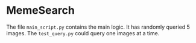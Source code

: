 # MemeSearch
The file `main_script.py` contains the main logic. It has randomly queried 5 images.
The `test_query.py` could query one images at a time.
